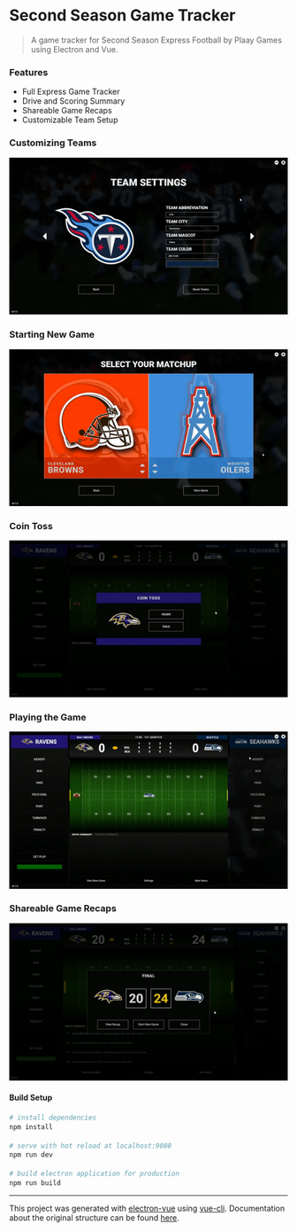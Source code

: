 # Second Season Game Tracker

> A game tracker for Second Season Express Football by Plaay Games using Electron and Vue.

### Features

- Full Express Game Tracker
- Drive and Scoring Summary
- Shareable Game Recaps
- Customizable Team Setup

### Customizing Teams

![Customization of Teams](demo/custom_team.gif) 

### Starting New Game

![Start New Game](demo/matchup.gif) 

### Coin Toss

![Coin Toss](demo/coin_toss.gif)

### Playing the Game

![Playing the Game](demo/gameplay.gif) 

### Shareable Game Recaps

![Coin Toss](demo/recap.gif) 

#### Build Setup

``` bash
# install dependencies
npm install

# serve with hot reload at localhost:9080
npm run dev

# build electron application for production
npm run build


```

---

This project was generated with [electron-vue](https://github.com/SimulatedGREG/electron-vue) using [vue-cli](https://github.com/vuejs/vue-cli). Documentation about the original structure can be found [here](https://simulatedgreg.gitbooks.io/electron-vue/content/index.html).
